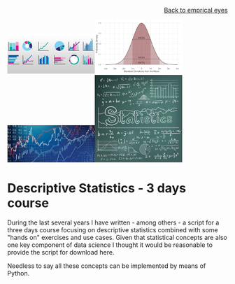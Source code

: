 <p align="right"> <a href="https://github.com/MWelHeb/empirical_eyes/blob/master/README.md">Back to emprical eyes</a> </p>

<img src = "Statistics_1.jfif" width="200"><img src = "Statistics_2.png" width="200"><img src = "Statistics_3.jfif" width="200"><img src = "Statistics_4.jpg" width="200">

# <a name="id0"></a>Descriptive Statistics - 3 days course 

During the last several years I have written - among others - a script for a three days course focusing on descriptive statistics combined with some "hands on" exercises and use cases. Given that statistical concepts are also one key component of data science I thought it would be reasonable to provide the script for download here. 


Needless to say all these concepts can be implemented by means of Python. 

